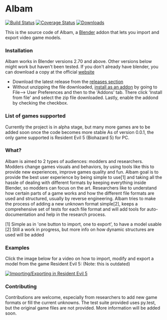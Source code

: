 Albam
=====
[![Build Status](https://travis-ci.org/Brachi/albam.svg?branch=develop)](https://travis-ci.org/Brachi/albam)
[![Coverage Status](https://coveralls.io/repos/Brachi/albam/badge.svg?branch=develop&service=github)](https://coveralls.io/github/Brachi/albam?branch=develop)
[![Downloads](https://img.shields.io/github/downloads/brachi/albam/total.svg)](https://github.com/Brachi/albam/releases)


This is the source code of Albam, a [Blender](https://www.blender.org) addon that lets you import and export video game models.

### Installation
Albam works in Blender versions 2.70 and above. Other versions below might work but haven't been tested.
If you don't already have blender, you can download a copy at the official [website](https://www.blender.org/downloads/)

* Download the latest release from the [releases section](https://github.com/Brachi/albam/releases)
* Without unzipping the file downloaded, [install as an addon](https://www.blender.org/manual/advanced/scripting/python/add_ons.html#installation-of-a-3rd-party-add-on) by going to File--> User Preferences and then to the 'Addons' tab. There click 'Install from file' and select the zip file downloaded. Lastly, enable the addond by checking the checkbox.


### List of games supported
Currently the project is in alpha stage, but many more games are to be added soon once the code becomes more stable
As of version 0.0.1, the only game supported is Resident Evil 5 (Biohazard 5) for PC.


### What?
Albam is aimed to 2 types of audiences: modders and researchers.
Modders change games visuals and behaviors, by using tools like this to provide new experiences, improve games quality and fun. Albam goal is to provide the best user experience by being simple to use[1] and taking all the hassle of dealing with different formats by keeping everything inside Blender, so modders can focus on the art.
Researchers like to understand how certain parts of a game works and how the different file formats are used and structured, usually by reverse engineering. Albam tries to make the process of adding a new unknown format simple[2], keeps a comprehensive set of tests for each file format and will add tools for auto-documentation and help in the research process.

[1] Simple as in 'one button to import, one to export', to have a model usable
[2] Still a work in progress, but more info on how dynamic structures are used will be added


### Examples

Click the image below for a video on how to import, modify and export a model from the game Resident Evil 5:
(Note: this is outdated)

[![Importing/Exporting in Resident Evil 5](http://img.youtube.com/vi/mbXSFLhitOk/0.jpg)](https://www.youtube.com/watch?v=mbXSFLhitOk)


### Contributing
Contributions are welcome, especially from researchers to add new game formats or fill the current unknowns.
The test suite provided uses py.test, but the original game files are not provided. More information will be added soon.

